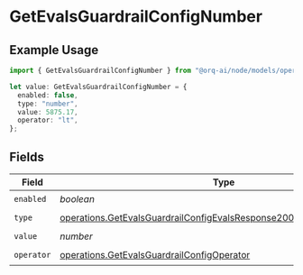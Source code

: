 # GetEvalsGuardrailConfigNumber

## Example Usage

```typescript
import { GetEvalsGuardrailConfigNumber } from "@orq-ai/node/models/operations";

let value: GetEvalsGuardrailConfigNumber = {
  enabled: false,
  type: "number",
  value: 5875.17,
  operator: "lt",
};
```

## Fields

| Field                                                                                                                                                          | Type                                                                                                                                                           | Required                                                                                                                                                       | Description                                                                                                                                                    |
| -------------------------------------------------------------------------------------------------------------------------------------------------------------- | -------------------------------------------------------------------------------------------------------------------------------------------------------------- | -------------------------------------------------------------------------------------------------------------------------------------------------------------- | -------------------------------------------------------------------------------------------------------------------------------------------------------------- |
| `enabled`                                                                                                                                                      | *boolean*                                                                                                                                                      | :heavy_check_mark:                                                                                                                                             | N/A                                                                                                                                                            |
| `type`                                                                                                                                                         | [operations.GetEvalsGuardrailConfigEvalsResponse200ApplicationJSONType](../../models/operations/getevalsguardrailconfigevalsresponse200applicationjsontype.md) | :heavy_check_mark:                                                                                                                                             | N/A                                                                                                                                                            |
| `value`                                                                                                                                                        | *number*                                                                                                                                                       | :heavy_check_mark:                                                                                                                                             | N/A                                                                                                                                                            |
| `operator`                                                                                                                                                     | [operations.GetEvalsGuardrailConfigOperator](../../models/operations/getevalsguardrailconfigoperator.md)                                                       | :heavy_check_mark:                                                                                                                                             | N/A                                                                                                                                                            |